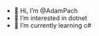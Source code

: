 - 👋 Hi, I’m @AdamPach
- 👀 I’m interested in dotnet
- 🌱 I’m currently learning c#

<!---
AdamPach/AdamPach is a ✨ special ✨ repository because its `README.md` (this file) appears on your GitHub profile.
You can click the Preview link to take a look at your changes.
--->
